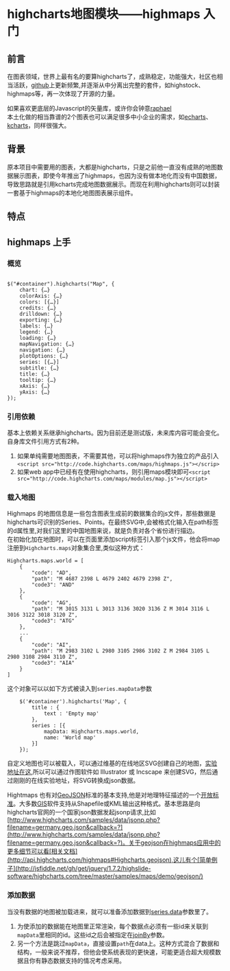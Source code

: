 # highcharts地图模块——highmaps 入门

## 前言

在图表领域，世界上最有名的要算highcharts了，成熟稳定，功能强大，社区也相当活跃，[github](https://github.com/highslide-software/highcharts.com)上更新频繁,并逐渐从中分离出完整的套件，如highstock、highmaps等，再一次体现了开源的力量。

如果喜欢更底层的Javascript的矢量库，或许你会钟意[raphael](raphaeljs.com/)    
本土化做的相当靠谱的2个图表也可以满足很多中小企业的需求，如[echarts](http://echarts.baidu.com/)、[kcharts](kcharts.net)，同样很强大。      


## 背景

原本项目中需要用的图表，大都是highcharts，只是之前他一直没有成熟的地图数据展示图表，即使今年推出了highmaps，也因为没有做本地化而没有中国数据，导致思路就是引用kcharts完成地图数据展示。而现在利用highcharts则可以封装一套基于highmaps的本地化地图图表展示组件。

## 特点

## highmaps 上手

### 概览

```

$("#container").highcharts("Map", {
    chart: {…}
    colorAxis: {…}
    colors: [{…}]
    credits: {…}
    drilldown: {…}
    exporting: {…}
    labels: {…}
    legend: {…}
    loading: {…}
    mapNavigation: {…}
    navigation: {…}
    plotOptions: {…}
    series: [{…}]
    subtitle: {…}
    title: {…}
    tooltip: {…}
    xAxis: {…}
    yAxis: {…}
});

```

### 引用依赖

基本上依赖关系继承highcharts。因为目前还是测试版，未来库内容可能会变化。自身库文件引用方式有2种。

1. 如果单纯需要地图图表，不需要其他，可以将highmaps作为独立的产品引入```<script src="http://code.highcharts.com/maps/highmaps.js"></scrip>```
2. 如果web app中已经有在使用highcharts，则引用maps模块即可```<script src="http://code.highcharts.com/maps/modules/map.js"></script>```

### 载入地图

Highmaps 的地图信息是一些包含图表生成前的数据集合的js文件，那些数据是highcharts可识别的Series、Points。在最终SVG中,会被格式化输入在path标签的d属性里,对我们这里的中国地图来说，就是负责对各个省份进行描边。    
在初始化加在地图时，可以在页面里添加script标签引入那个js文件，他会将map注册到```Highcharts.maps```对象集合里,类似这种方式：

```
Highcharts.maps.world = [
    {
        "code": "AD",
        "path": "M 4687 2398 L 4679 2402 4679 2398 Z",
        "code3": "AND"
    },
    {
        "code": "AG",
        "path": "M 3015 3131 L 3013 3136 3020 3136 Z M 3014 3116 L 3016 3122 3018 3120 Z",
        "code3": "ATG"
    },
    ...
    {
        "code": "AI",
        "path": "M 2983 3102 L 2980 3105 2986 3102 Z M 2984 3105 L 2980 3108 2984 3110 Z",
        "code3": "AIA"
    }
]
```

这个对象可以以如下方式被读入到```series.mapData```参数

```
    $('#container').highcharts('Map', {
        title : {
            text : 'Empty map'
        },
        series : [{
            mapData: Highcharts.maps.world,
            name: 'World map'
        }]
    });
```

自定义地图也可以被载入，可以通过维基的在线地区SVG创建自己的地图，[实验地址在这](http://www.highcharts.com/studies/map-from-svg.htm),所以可以通过作图软件如 Illustrator 或 Incscape 来创建SVG，然后通过刚刚的在线实验地址，将SVG转换成json数据。

Hightmaps 也有对[GeoJSON](http://en.wikipedia.org/wiki/GeoJSON)标准的基本支持,他是对地理特征描述的一个[开放标准](http://geojson.org/)。大多数[GIS](http://baike.baidu.com/view/5201.htm)软件支持从Shapefile或KML输出这种格式。基本思路是向highcharts官网的一个国家json数据发起jsonp请求,比如[http://www.highcharts.com/samples/data/jsonp.php?filename=germany.geo.json&callback=?](http://www.highcharts.com/samples/data/jsonp.php?filename=germany.geo.json&callback=?)。关于geojson在highmaps应用中的更多细节可以看[相关文档](http://api.highcharts.com/highmaps#Highcharts.geojson),这儿有个[简单例子](http://jsfiddle.net/gh/get/jquery/1.7.2/highslide-software/highcharts.com/tree/master/samples/maps/demo/geojson/)

### 添加数据

当没有数据的地图被加载进来，就可以准备添加数据到[series.data](http://api.highcharts.com/highmaps#series.data)参数里了。    
1. 为使添加的数据能在地图里正常渲染，每个数据点必须有一些id来关联到```mapData```里相同的id。这些id之后会被指定在[joinBy](http://api.highcharts.com/highmaps#plotOptions.series.joinBy)参数。
2. 另一个方法是跳过```mapData```，直接设置```path```在data上。这种方式混合了数据和结构，一般来说不推荐，但他会使系统表现的更快速，可能更适合超大规模数据且你有静态数据支持的情况考虑采用。

